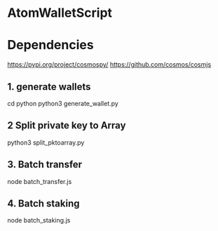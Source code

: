 # AtomWalletScript

# Dependencies
https://pypi.org/project/cosmospy/
https://github.com/cosmos/cosmjs

## 1. generate wallets

cd python
python3 generate_wallet.py


## 2 Split private key to Array
python3 split_pktoarray.py


## 3. Batch transfer
node batch_transfer.js


## 4. Batch staking
node batch_staking.js


